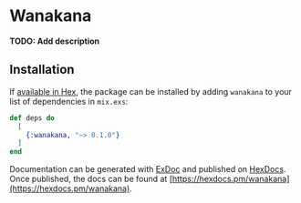 # Wanakana

**TODO: Add description**

## Installation

If [available in Hex](https://hex.pm/docs/publish), the package can be installed
by adding `wanakana` to your list of dependencies in `mix.exs`:

```elixir
def deps do
  [
    {:wanakana, "~> 0.1.0"}
  ]
end
```

Documentation can be generated with [ExDoc](https://github.com/elixir-lang/ex_doc)
and published on [HexDocs](https://hexdocs.pm). Once published, the docs can
be found at [https://hexdocs.pm/wanakana](https://hexdocs.pm/wanakana).

